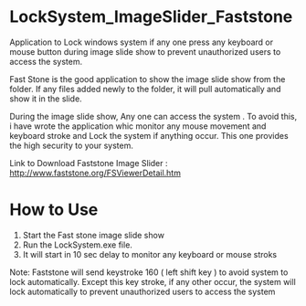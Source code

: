 # LockSystem_ImageSlider_Faststone
Application to Lock windows system if any one press any keyboard or mouse button during image slide show to prevent unauthorized users to access the system.

Fast Stone is the good application to show the image slide show from the folder. If any files added newly to the folder, it will pull automatically and show it in the slide.

During the image slide show, Any one can access the system .  To avoid this, i have wrote the application whic monitor any mouse movement and keyboard stroke and Lock the system if anything occur. This one provides the high security to your system. 

Link to Download Faststone Image Slider : http://www.faststone.org/FSViewerDetail.htm

# How to Use
1. Start the Fast stone image slide show
2. Run the LockSystem.exe file.
3. It will start in 10 sec delay to monitor any keyboard or mouse stroks

Note: Faststone will send keystroke 160 ( left shift key ) to avoid system to lock automatically. Except this key stroke, if any other occur, the system will lock automatically to prevent unauthorized users to access the system

